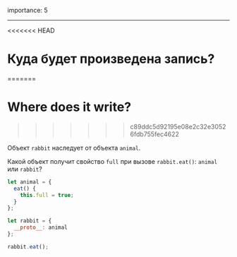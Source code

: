 importance: 5

---

<<<<<<< HEAD
# Куда будет произведена запись?
=======
# Where does it write?
>>>>>>> c89ddc5d92195e08e2c32e30526fdb755fec4622

Объект `rabbit` наследует от объекта `animal`.

Какой объект получит свойство `full` при вызове `rabbit.eat()`: `animal` или `rabbit`? 

```js
let animal = {
  eat() {
    this.full = true;
  }
};

let rabbit = {
  __proto__: animal
};

rabbit.eat();
```
